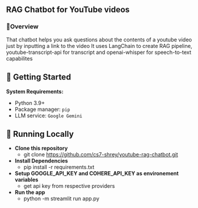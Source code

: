 ## RAG Chatbot for YouTube videos
### 📍Overview
That chatbot helps you ask questions about the contents of a youtube video just by inputting a link to the video
It uses LangChain to create RAG pipeline, youtube-transcript-api for transcript and openai-whisper for speech-to-text capabilites

## 🚀 Getting Started

**System Requirements:**

  - Python 3.9+
  - Package manager: `pip`
  - LLM service: `Google Gemini`
  
## 🤖 Running Locally

  - **Clone this repository**
    - git clone https://github.com/cs7-shrey/youtube-rag-chatbot.git
  - **Install Dependencies**
    - pip install -r requirements.txt
  - **Setup GOOGLE_API_KEY and COHERE_API_KEY as environement variables**
    - get api key from respective providers
  - **Run the app**
      - python -m streamlit run app.py
